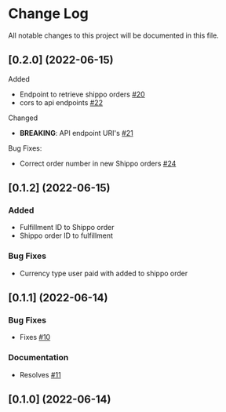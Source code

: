 # Change Log

All notable changes to this project will be documented in this file.

## [0.2.0] (2022-06-15)
Added
- Endpoint to retrieve shippo orders [#20](https://github.com/macder/medusa-fulfillment-shippo/issues/20)
- cors to api endpoints [#22](https://github.com/macder/medusa-fulfillment-shippo/issues/22)

Changed
- **BREAKING**: API endpoint URI's [#21](https://github.com/macder/medusa-fulfillment-shippo/issues/21)

Bug Fixes:
- Correct order number in new Shippo orders [#24](https://github.com/macder/medusa-fulfillment-shippo/issues/24)


## [0.1.2] (2022-06-15)
### Added
- Fulfillment ID to Shippo order
- Shippo order ID to fulfillment

### Bug Fixes
- Currency type user paid with added to shippo order
## [0.1.1] (2022-06-14)
### Bug Fixes
- Fixes [#10](https://github.com/macder/medusa-fulfillment-shippo/issues/10)
### Documentation
- Resolves [#11](https://github.com/macder/medusa-fulfillment-shippo/issues/11)

## [0.1.0] (2022-06-14)
